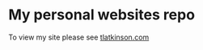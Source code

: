 My personal websites repo
===========================

To view my site please see [tlatkinson.com](http://tlatkinson.com/)